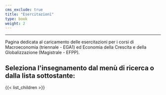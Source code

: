 ```yaml
---
cms_exclude: true
title: "Esercitazioni"
type: book
weight: 2
---
```

---
Pagina dedicata al caricamento delle esercitazioni per i corsi di Macroeconomia (triennale - EGA1) ed Economia della Crescita e della Globalizzazione (Magistrale - EFPP).

## Seleziona l'insegnamento dal menù di ricerca o dalla lista sottostante:

{{< list_children >}}
  
